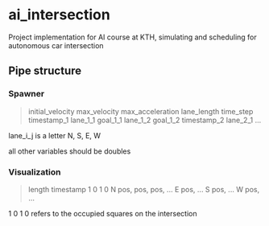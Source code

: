 # ai_intersection
Project implementation for AI course at KTH, simulating and scheduling for autonomous car intersection

## Pipe structure

### Spawner
> initial_velocity max_velocity max_acceleration lane_length time_step timestamp_1 lane_1_1 goal_1_1 lane_1_2 goal_1_2 timestamp_2 lane_2_1 ...

lane_i_j is a letter N, S, E, W

all other variables should be doubles

### Visualization
> length timestamp 1 0 1 0 N pos, pos, pos, ... E pos, ... S pos, ... W pos, ...

1 0 1 0 refers to the occupied squares on the intersection
